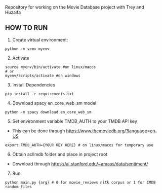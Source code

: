 Repository for working on the Movie Database project with Trey and Huzaifa

## HOW TO RUN 

1) Create virtual environment:
```
python -m venv myenv
```

2) Activate 
```
source myenv/bin/activate #on linux/macos
# or
myenv/Scripts/activate #on windows 
```

3) Install Dependencies 
```
pip install -r requirements.txt
```

4) Download spacy en_core_web_sm model 
```
python -m spacy download en_core_web_sm
```

5) Set environment variable TMDB_AUTH to your TMDB API key
+ This can be done through https://www.themoviedb.org/?language=en-US
```
export TMDB_AUTH={YOUR KEY HERE} # on linux/macos for temporary use
```

6) Obtain aclImdb folder and place in project root 
+ Download through https://ai.stanford.edu/~amaas/data/sentiment/

7) Run
```
python main.py {arg} # 0 for movie_reviews nltk corpus or 1 for IMDB random files

```

